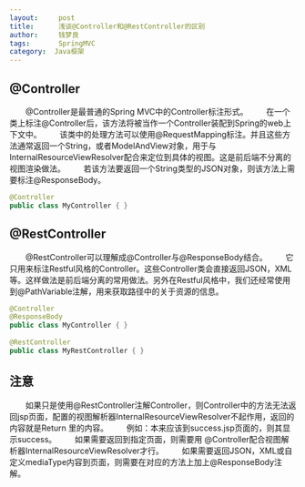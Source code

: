 ```yaml
---
layout:     post
title:      浅谈@Controller和@RestController的区别
author:     钱梦良
tags: 		SpringMVC  
category:  Java框架
---
```

## @Controller

&emsp;&emsp;@Controller是最普通的Spring MVC中的Controller标注形式。
&emsp;&emsp;在一个类上标注@Controller后，该方法将被当作一个Controller装配到Spring的web上下文中。
&emsp;&emsp;该类中的处理方法可以使用@RequestMapping标注。并且这些方法通常返回一个String，或者ModelAndView对象，用于与InternalResourceViewResolver配合来定位到具体的视图。这是前后端不分离的视图渲染做法。
&emsp;&emsp;若该方法要返回一个String类型的JSON对象，则该方法上需要标注@ResponseBody。

```java
@Controller 
public class MyController { } 
```



## @RestController

&emsp;&emsp;@RestController可以理解成@Controller与@ResponseBody结合。
&emsp;&emsp;它只用来标注Restful风格的Controller。这些Controller类会直接返回JSON，XML等。这样做法是前后端分离的常用做法。另外在Restful风格中，我们还经常使用到@PathVariable注解，用来获取路径中的关于资源的信息。

```java
@Controller  
@ResponseBody  
public class MyController { }  
  
@RestController  
public class MyRestController { }
```

## 注意

&emsp;&emsp;如果只是使用@RestController注解Controller，则Controller中的方法无法返回jsp页面，配置的视图解析器InternalResourceViewResolver不起作用，返回的内容就是Return 里的内容。
&emsp;&emsp;例如：本来应该到success.jsp页面的，则其显示success。
&emsp;&emsp;如果需要返回到指定页面，则需要用 @Controller配合视图解析器InternalResourceViewResolver才行。
&emsp;&emsp;如果需要返回JSON，XML或自定义mediaType内容到页面，则需要在对应的方法上加上@ResponseBody注解。



